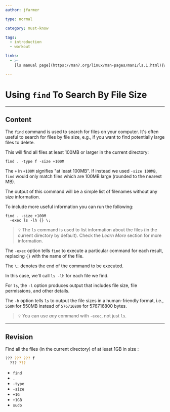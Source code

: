 ```yaml
---
author: jfarmer

type: normal

category: must-know

tags:
  - introduction
  - workout

links:
  - >- 
    [ls manual page](https://man7.org/linux/man-pages/man1/ls.1.html){website}

---
```


# Using `find` To Search By File Size

---

## Content

The `find` command is used to search for files on your computer.  It's often useful to search for files by file size, e.g., if you want to find potentially large files to delete.

This will find all files at least 100MB or larger in the current directory:

```shell
find . -type f -size +100M
```

The `+` in `+100M` signifies "at least 100MB".  If instead we used `-size 100MB`, `find` would only match files which are 100MB large (rounded to the nearest MB).

The output of this command will be a simple list of filenames without any size information.

To include more useful information you can run the following:

```shell
find . -size +100M
  -exec ls -lh {} \;
```

> 💡 The `ls` command is used to list information about the files (in the current directory by default). Check the *Learn More* section for more information.

The `-exec` option tells `find` to execute a particular command for each result, replacing `{}` with the name of the file.

The `\;` denotes the end of the command to be executed.

In this case, we'll call `ls -lh` for each file we find.

For `ls`, the `-l` option produces output that includes file size, file permissions, and other details.

The `-h` option tells `ls` to output the file sizes in a human-friendly format, i.e., `550M` for 550MB instead of `576716800` for 576716800 bytes.

> 💡 You can use *any* command with `-exec`, not just `ls`.

---

## Revision

Find all the files (in the current directory) of at least 1GB in size :

```bash
??? ??? ??? f 
  ??? ??? 
```

- `find`
- `.`
- `-type`
- `-size`
- `+1G`
- `+1GB`
- `sudo`

